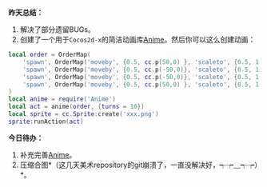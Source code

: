**昨天总结：**
1. 解决了部分遗留BUGs。
2. 创建了一个用于`Cocos2d-x`的简洁动画库[Anime](https://github.com/DoooReyn/Anime)。然后你可以这么创建动画：
```lua
local order = OrderMap(
	'spawn', OrderMap('moveby', {0.5, cc.p(50,0) }, 'scaleto', {0.5, 1.105}),
	'spawn', OrderMap('moveby', {0.5, cc.p(-50,0)}, 'scaleto', {0.5, 1.0  }),
	'spawn', OrderMap('moveby', {0.5, cc.p(-50,0)}, 'scaleto', {0.5, 1.105}),
	'spawn', OrderMap('moveby', {0.5, cc.p(50,0) }, 'scaleto', {0.5, 1.0  })
)
local anime = require('Anime')
local act = anime(order, {turns = 10})
local sprite = cc.Sprite:create('xxx.png')
sprite:runAction(act)
```

**今日待办：**
1. 补充完善[Anime](https://github.com/DoooReyn/Anime)。
2. 压缩合图*（这几天美术repository的git崩溃了，一直没解决好，┭┮﹏┭┮）*。

